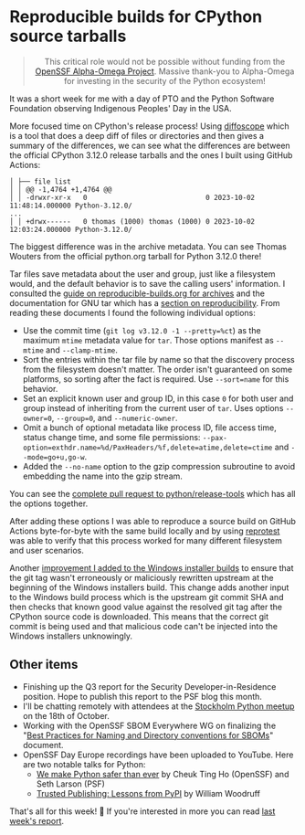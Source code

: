 # Reproducible builds for CPython source tarballs

<blockquote>
  <center>This critical role would not be possible without funding from the <a href="https://alpha-omega.dev">OpenSSF Alpha-Omega Project</a>.
  Massive thank-you to Alpha-Omega for investing in the security of the Python ecosystem!</center>
</blockquote>

It was a short week for me with a day of PTO and the Python Software Foundation observing Indigenous Peoples' Day in the USA.

More focused time on CPython's release process! Using [diffoscope](https://diffoscope.org/) which is a tool that does a deep diff of files or directories
and then gives a summary of the differences, we can see what the differences are between the official CPython 3.12.0
release tarballs and the ones I built using GitHub Actions:

```
│ ├── file list
│ │ @@ -1,4764 +1,4764 @@
│ │ -drwxr-xr-x   0                             0 2023-10-02 11:48:14.000000 Python-3.12.0/
...
│ │ +drwx------   0 thomas (1000) thomas (1000) 0 2023-10-02 12:03:24.000000 Python-3.12.0/
```

The biggest difference was in the archive metadata. You can see Thomas Wouters from the official python.org tarball for Python 3.12.0 there!

Tar files save metadata about the user and group, just like a filesystem would,
and the default behavior is to save the calling users' information. I consulted the [guide on reproducible-builds.org
for archives](https://reproducible-builds.org/docs/archives/) and the documentation for GNU tar which has a [section on reproducibility](https://www.gnu.org/software/tar/manual/html_node/Reproducibility.html#Reproducibility).
From reading these documents I found the following individual options:

* Use the commit time (`git log v3.12.0 -1 --pretty=%ct`) as the maximum `mtime` metadata value for `tar`.
  Those options manifest as `--mtime` and `--clamp-mtime`.
* Sort the entries within the tar file by name so that the discovery process from the filesystem doesn't matter.
  The order isn't guaranteed on some platforms, so sorting after the fact is required. Use `--sort=name` for this behavior.
* Set an explicit known user and group ID, in this case `0` for both user and group instead of inheriting from the current user
  of `tar`. Uses options `--owner=0`, `--group=0`, and `--numeric-owner`.
* Omit a bunch of optional metadata like process ID, file access time, status change time, and some file permissions:
  `--pax-option=exthdr.name=%d/PaxHeaders/%f,delete=atime,delete=ctime` and `--mode=go+u,go-w`.
* Added the `--no-name` option to the gzip compression subroutine to avoid embedding the name into the gzip stream.

You can see the [complete pull request to python/release-tools](https://github.com/python/release-tools/pull/62) which has all the options together.

After adding these options I was able to reproduce a source build on GitHub Actions byte-for-byte with
the same build locally and by using [reprotest](https://salsa.debian.org/reproducible-builds/reprotest) was able to verify that this process worked for many different
filesystem and user scenarios.

Another [improvement I added to the Windows installer builds](https://github.com/python/release-tools/pull/61) to ensure that the git tag
wasn't erroneously or maliciously rewritten upstream at the beginning of the Windows installers build. This change
adds another input to the Windows build process which is the upstream git commit SHA and then checks that known good
value against the resolved git tag after the CPython source code is downloaded. This means that the correct git commit
is being used and that malicious code can't be injected into the Windows installers unknowingly.

## Other items

* Finishing up the Q3 report for the Security Developer-in-Residence position. Hope to publish this report to the PSF blog this month.
* I'll be chatting remotely with attendees at the [Stockholm Python meetup](https://www.meetup.com/pysthlm/events/296576048/) on the 18th of October.
* Working with the OpenSSF SBOM Everywhere WG on finalizing the "[Best Practices for Naming and Directory conventions for SBOMs](https://docs.google.com/document/d/1-jFoh_R7FV4NhHuUkt4Atz3h4K9b4bnmolntSbytspE)" document.
* OpenSSF Day Europe recordings have been uploaded to YouTube. Here are two notable talks for Python:
  * [We make Python safer than ever](https://www.youtube.com/watch?v=jhzv5RU56V4) by Cheuk Ting Ho (OpenSSF) and Seth Larson (PSF)
  * [Trusted Publishing: Lessons from PyPI](https://www.youtube.com/watch?v=Cc7hl_tyKWE) by William Woodruff

That's all for this week! 👋 If you're interested in more you can read [last week's report](http://sethmlarson.dev/security-developer-in-residence-weekly-report-13).
